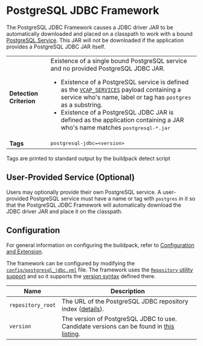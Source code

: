 # PostgreSQL JDBC Framework
The PostgreSQL JDBC Framework causes a JDBC driver JAR to be automatically downloaded and placed on a classpath to work with a bound [PostgreSQL Service][].  This JAR will not be downloaded if the application provides a PostgreSQL JDBC JAR itself.

<table>
  <tr>
    <td><strong>Detection Criterion</strong></td>
    <td>Existence of a single bound PostgreSQL service and no provided PostgreSQL JDBC JAR.
      <ul>
        <li>Existence of a PostgreSQL service is defined as the <a href="http://docs.cloudfoundry.com/docs/using/deploying-apps/environment-variable.html#VCAP_SERVICES"><code>VCAP_SERVICES</code></a> payload containing a service who's name, label or tag has <code>postgres</code> as a substring.</li>
        <li>Existence of a PostgreSQL JDBC JAR is defined as the application containing a JAR who's name matches <tt>postgresql-*.jar</tt></li>
      </ul>
    </td>
  </tr>
  <tr>
    <td><strong>Tags</strong></td>
    <td><tt>postgresql-jdbc=&lt;version&gt;</tt></td>
  </tr>
</table>
Tags are printed to standard output by the buildpack detect script

## User-Provided Service (Optional)
Users may optionally provide their own PostgreSQL service. A user-provided PostgreSQL service must have a name or tag with `postgres` in it so that the PostgreSQL JDBC Framework will automatically download the JDBC driver JAR and place it on the classpath.

## Configuration
For general information on configuring the buildpack, refer to [Configuration and Extension][].

The framework can be configured by modifying the [`config/postgresql_jdbc.yml`][] file.  The framework uses the [`Repository` utility support][repositories] and so it supports the [version syntax][] defined there.

| Name | Description
| ---- | -----------
| `repository_root` | The URL of the PostgreSQL JDBC repository index ([details][repositories]).
| `version` | The version of PostgreSQL JDBC to use. Candidate versions can be found in [this listing][].

[Configuration and Extension]: ../README.md#Configuration-and-Extension
[`config/postgresql_jdbc.yml`]: ../config/postgresql_jdbc.yml
[PostgreSQL Service]: http://www.postgresql.org
[repositories]: extending-repositories.md
[this listing]: http://download.pivotal.io.s3.amazonaws.com/postgresql-jdbc/index.yml
[version syntax]: extending-repositories.md#version-syntax-and-ordering
